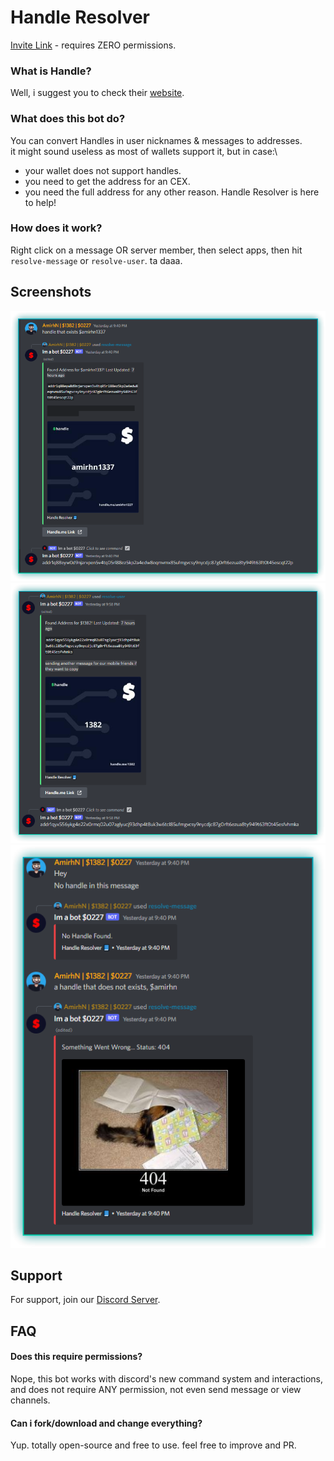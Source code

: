 # Handle Resolver
[Invite Link](https://discord.com/api/oauth2/authorize?client_id=1017920373305659474&permissions=0&scope=bot%20applications.commands) - requires ZERO permissions.
### What is Handle?
Well, i suggest you to check their [website](https://adahandle.com/faq).
### What does this bot do?
You can convert Handles in user nicknames & messages to addresses.\
it might sound useless as most of wallets support it, but in case:\
- your wallet does not support handles.
- you need to get the address for an CEX.
- you need the full address for any other reason.
Handle Resolver is here to help!
### How does it work?
Right click on a message OR server member, then select apps, then hit `resolve-message` or `resolve-user`. ta daaa.
## Screenshots
![Message Resolved](./showcase/resolve-message.png)
![User Resolved](./showcase/resolve-user.png)
![Errors](./showcase/errors.png)
## Support
For support, join our [Discord Server](https://discord.gg/rfueVMUzq7).
## FAQ
#### Does this require permissions?
Nope, this bot works with discord's new command system and interactions, and does not require ANY permission, not even send message or view channels.
#### Can i fork/download and change everything?
Yup. totally open-source and free to use. feel free to improve and PR.